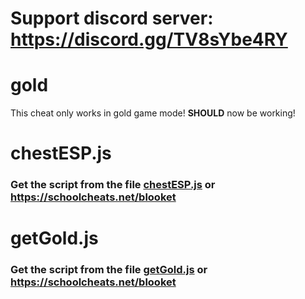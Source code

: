 # Support discord server: https://discord.gg/TV8sYbe4RY

# gold

This cheat only works in gold game mode! **SHOULD** now be working!

# chestESP.js

### Get the script from the file [chestESP.js](https://raw.githubusercontent.com/glixxzzy/blooket-hack/main/gold/chestESP.js) or https://schoolcheats.net/blooket

# getGold.js

### Get the script from the file [getGold.js](https://raw.githubusercontent.com/glixxzzy/blooket-hack/main/gold/getGold.js) or https://schoolcheats.net/blooket
